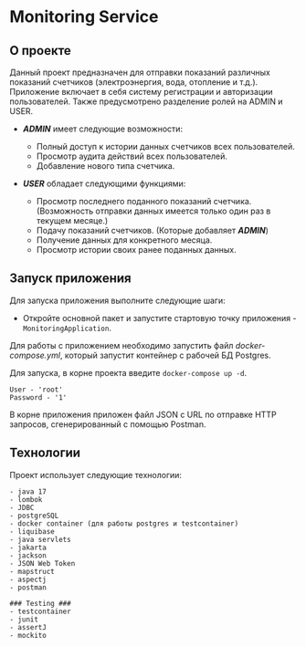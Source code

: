 # Monitoring Service

## О проекте

Данный проект предназначен для отправки показаний различных показаний счетчиков (электроэнергия, вода, отопление и т.д.). Приложение включает в себя систему регистрации и авторизации пользователей. Также предусмотрено разделение ролей на ADMIN и USER.

- ***ADMIN*** имеет следующие возможности:
  - Полный доступ к истории данных счетчиков всех пользователей.
  - Просмотр аудита действий всех пользователей.
  - Добавление нового типа счетчика.

- ***USER*** обладает следующими функциями:
  - Просмотр последнего поданного показаний счетчика.(Возможность отправки данных имеется только один раз в текущем месяце.)
  - Подачу показаний счетчиков. (Которые добавляет ***ADMIN***)
  - Получение данных для конкретного месяца.
  - Просмотр истории своих ранее поданных данных.

## Запуск приложения

Для запуска приложения выполните следующие шаги:
- Откройте основной пакет и запустите стартовую точку приложения - `MonitoringApplication`.

Для работы с приложением необходимо запустить файл *docker-compose.yml*, который запустит контейнер с рабочей БД Postgres. 
  
Для запуска, в корне проекта введите `docker-compose up -d`.

    User - 'root' 
    Password - '1'

В корне приложения приложен файл JSON с URL по отправке HTTP запросов, сгенерированный с помощью Postman.

## Технологии

Проект использует следующие технологии:

    - java 17
    - lombok
    - JDBC
    - postgreSQL
    - docker container (для работы postgres и testcontainer)
    - liquibase
    - java servlets
    - jakarta
    - jackson
    - JSON Web Token
    - mapstruct
    - aspectj
    - postman

    ### Testing ###
    - testcontainer
    - junit
    - assertJ
    - mockito